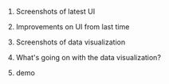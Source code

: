1. Screenshots of latest UI

2. Improvements on UI from last time

3. Screenshots of data visualization

4. What's going on with the data visualization?

5. demo
